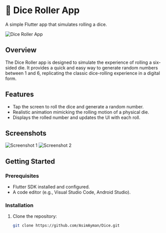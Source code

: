# 🎲 Dice Roller App

A simple Flutter app that simulates rolling a dice.

![Dice Roller App](screenshots/dice_app.png)

## Overview

The Dice Roller app is designed to simulate the experience of rolling a six-sided die. It provides a quick and easy way to generate random numbers between 1 and 6, replicating the classic dice-rolling experience in a digital form.

## Features

- Tap the screen to roll the dice and generate a random number.
- Realistic animation mimicking the rolling motion of a physical die.
- Displays the rolled number and updates the UI with each roll.

## Screenshots

![Screenshot 1](![image](https://github.com/AsimAyman/Dice/assets/83433950/3ced3d0e-562a-47ed-b7a8-70adc00f7c3c)
)
![Screenshot 2](screenshots/screenshot_2.png)

## Getting Started

### Prerequisites

- Flutter SDK installed and configured.
- A code editor (e.g., Visual Studio Code, Android Studio).

### Installation

1. Clone the repository:

   ```bash
   git clone https://github.com/AsimAyman/Dice.git
